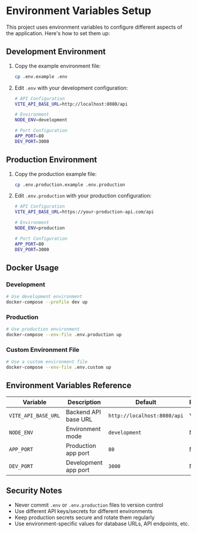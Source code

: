 # Environment Variables Setup

This project uses environment variables to configure different aspects of the application. Here's how to set them up:

## Development Environment

1. Copy the example environment file:
   ```bash
   cp .env.example .env
   ```

2. Edit `.env` with your development configuration:
   ```bash
   # API Configuration
   VITE_API_BASE_URL=http://localhost:8080/api
   
   # Environment
   NODE_ENV=development
   
   # Port Configuration
   APP_PORT=80
   DEV_PORT=3000
   ```

## Production Environment

1. Copy the production example file:
   ```bash
   cp .env.production.example .env.production
   ```

2. Edit `.env.production` with your production configuration:
   ```bash
   # API Configuration
   VITE_API_BASE_URL=https://your-production-api.com/api
   
   # Environment
   NODE_ENV=production
   
   # Port Configuration
   APP_PORT=80
   DEV_PORT=3000
   ```

## Docker Usage

### Development
```bash
# Use development environment
docker-compose --profile dev up
```

### Production
```bash
# Use production environment
docker-compose --env-file .env.production up
```

### Custom Environment File
```bash
# Use a custom environment file
docker-compose --env-file .env.custom up
```

## Environment Variables Reference

| Variable | Description | Default | Required |
|----------|-------------|---------|----------|
| `VITE_API_BASE_URL` | Backend API base URL | `http://localhost:8080/api` | Yes |
| `NODE_ENV` | Environment mode | `development` | No |
| `APP_PORT` | Production app port | `80` | No |
| `DEV_PORT` | Development app port | `3000` | No |

## Security Notes

- Never commit `.env` or `.env.production` files to version control
- Use different API keys/secrets for different environments
- Keep production secrets secure and rotate them regularly
- Use environment-specific values for database URLs, API endpoints, etc.
